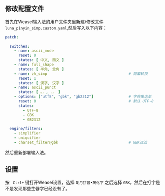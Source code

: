 ## 修改配置文件
首先在Weasel输入法的用户文件夹里新建/修改文件 `luna_pinyin_simp.custom.yaml`,然后写入以下内容：
``` yaml
patch:
   
  switches:
    - name: ascii_mode
      reset: 0
      states: [ 中文, 西文 ]
    - name: full_shape
      states: [ 半角, 全角 ]
    - name: zh_simp                                     # 简繁转换
      reset: 1
      states: [ 漢字, 汉字 ]
    - name: ascii_punct
      states: [ 。，, ．， ]
    - options: ["utf8", "gbk", "gb2312"]                # 字符集选单
      reset: 0                                          # 默认 UTF-8
      states:
        - UTF-8
        - GBK
        - GB2312
        
  engine/filters:
    - simplifier
    - uniquifier
    - charset_filter@gbk                                # GBK过滤
```
然后重新部署输入法。

## 设置
按 ` Ctrl+`  键打开Weasel设置，选择 `朙月拼音•简化字` 之后选择 `GBK`，然后在打字是不是发现那些生僻字已经没有了。
